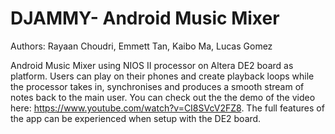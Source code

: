 # DJAMMY- Android Music Mixer
Authors: Rayaan Choudri, Emmett Tan, Kaibo Ma, Lucas Gomez

Android Music Mixer using NIOS II processor on Altera DE2 board as platform.
Users can play on their phones and create playback loops while the processor takes in, synchronises and produces a smooth stream of notes back to the main user.
You can check out the the demo of the video here: https://www.youtube.com/watch?v=CI8SVcV2FZ8.
The full features of the app can be experienced when setup with the DE2 board. 
